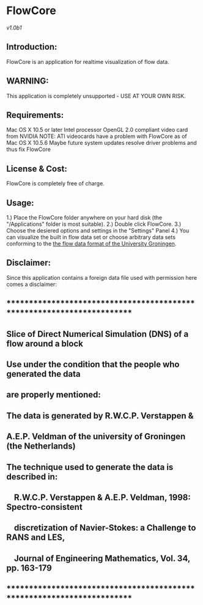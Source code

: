 
# FlowCore 
*v1.0b1*

## Introduction:
FlowCore is an application for realtime visualization of flow data.

## WARNING:
This application is completely unsupported - USE AT YOUR OWN RISK.

## Requirements:
Mac OS X 10.5 or later
Intel processor
OpenGL 2.0 compliant video card from NVIDIA
NOTE:	ATI videocards have a problem with FlowCore as of Mac OS X 10.5.6
Maybe future system updates resolve driver problems and thus fix FlowCore

## License &amp; Cost:
FlowCore is completely free of charge.

## Usage:
1.) Place the FlowCore folder anywhere on your hard disk (the "/Applications" folder is most suitable).
2.) Double click FlowCore.
3.) Choose the desiered options and settings in the "Settings" Panel
4.) You can visualize the built in flow data set or choose arbitrary data sets conforming to the [the flow data format of the University Groningen][1].

## Disclaimer:
Since this application contains a foreign data file used with permission here comes a disclaimer:

## **********************************************************************

## Slice of Direct Numerical Simulation (DNS) of a flow around a block 
## Use under the condition that the people who generated the data
## are properly mentioned:

## The data is generated by R.W.C.P. Verstappen &amp;
## A.E.P. Veldman of the university of Groningen (the Netherlands)
## The technique used to generate the data is described in:
##     R.W.C.P. Verstappen &amp; A.E.P. Veldman, 1998: Spectro-consistent
##     discretization of Navier-Stokes: a Challenge to RANS and LES,
##     Journal of Engineering Mathematics, Vol. 34, pp. 163-179

## **********************************************************************


[1]: http://www.cg.tuwien.ac.at/courses/Visualisierung/Angaben/README_BSP2
